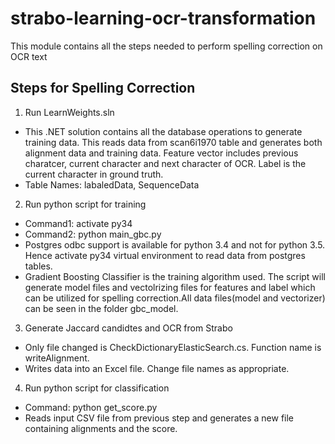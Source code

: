 # strabo-learning-ocr-transformation
This module contains all the steps needed to perform spelling correction on OCR text

## Steps for Spelling Correction
1. Run LearnWeights.sln
  * This .NET solution contains all the database operations to generate training data. This reads data from scan6i1970 table and generates both alignment data and training data. Feature vector includes previous charatcer, current character and next character of OCR. Label is the current character in ground truth.
  * Table Names: labaledData, SequenceData
  
2. Run python script for training
  * Command1: activate py34
  * Command2: python main_gbc.py 
  * Postgres odbc support is available for python 3.4 and not for python 3.5. Hence activate py34 virtual environment to read data from postgres tables.
  * Gradient Boosting Classifier is the training algorithm used. The script will generate model files and vectolrizing files for features and label which can be utilized for spelling correction.All data files(model and vectorizer) can be seen in the folder gbc_model.
  
3. Generate Jaccard candidtes and OCR from Strabo
  * Only file changed is CheckDictionaryElasticSearch.cs. Function name is writeAlignment.
  * Writes data into an Excel file. Change file names as appropriate.
  
4. Run python script for classification
  * Command: python get_score.py
  * Reads input CSV file from previous step and generates a new file containing alignments and the score.
  
  
  
  
